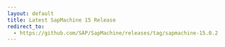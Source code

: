 ```yaml
---
layout: default
title: Latest SapMachine 15 Release
redirect_to:
  - https://github.com/SAP/SapMachine/releases/tag/sapmachine-15.0.2
---
```


